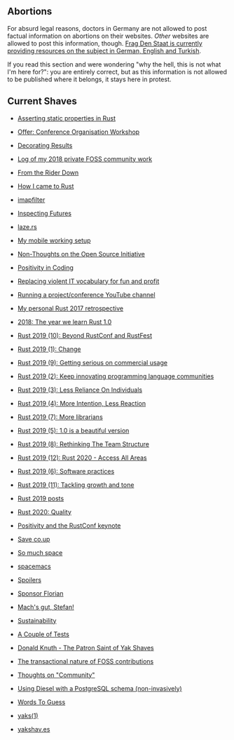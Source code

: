 ## Abortions

For absurd legal reasons,
doctors in Germany are not allowed to post factual information on abortions
on their websites. _Other_ websites are allowed to post this information,
though. [Frag Den Staat is currently providing resources on the subject in German, English
and Turkish](https://fragdenstaat.de/aktionen/219a/).

If you read this section and were wondering "why the hell, this is not what I'm here for?":
you are entirely correct, but as this information is not allowed to be published where it belongs,
it stays here in protest.

## Current Shaves

* [Asserting static properties in Rust](https://yakshav.es/asserting-static-properties)

* [Offer: Conference Organisation Workshop](https://yakshav.es/conference-organisation-workshop)

* [Decorating Results](https://yakshav.es/decorating-results)

* [Log of my 2018 private FOSS community work](https://yakshav.es/foss-2018-log)

* [From the Rider Down](https://yakshav.es/from-the-rider-down)

* [How I came to Rust](https://yakshav.es/how-I-came-to-rust)

* [imapfilter](https://yakshav.es/imapfilter)

* [Inspecting Futures](https://yakshav.es/inspecting-futures)

* [laze.rs](https://yakshav.es/lazers)

* [My mobile working setup](https://yakshav.es/mobile-working-setup)

* [Non-Thoughts on the Open Source Initiative](https://yakshav.es/non-thoughts-on-the-osi)

* [Positivity in Coding](https://yakshav.es/positivity-in-coding)

* [Replacing violent IT vocabulary for fun and profit](https://yakshav.es/replacements-for-violent-it-vocabulary)

* [Running a project/conference YouTube channel](https://yakshav.es/running-the-rust-youtube-channel)

* [My personal Rust 2017 retrospective](https://yakshav.es/rust-2017-retrospective)

* [2018: The year we learn Rust 1.0](https://yakshav.es/rust-2018)

* [Rust 2019 (10): Beyond RustConf and RustFest](https://yakshav.es/rust-2019-beyond-rustconf-and-rustfest)

* [Rust 2019 (1): Change](https://yakshav.es/rust-2019-change)

* [Rust 2019 (9): Getting serious on commercial usage](https://yakshav.es/rust-2019-getting-serious-on-commercial-usage)

* [Rust 2019 (2): Keep innovating programming language communities](https://yakshav.es/rust-2019-keep-innovating-programming-language-communities)

* [Rust 2019 (3): Less Reliance On Individuals](https://yakshav.es/rust-2019-less-reliance-on-individuals)

* [Rust 2019 (4): More Intention, Less Reaction](https://yakshav.es/rust-2019-more-intention-less-reaction)

* [Rust 2019 (7): More librarians](https://yakshav.es/rust-2019-more-librarians)

* [Rust 2019 (5): 1.0 is a beautiful version](https://yakshav.es/rust-2019-one-zero-is-a-beautiful-version)

* [Rust 2019 (8): Rethinking The Team Structure](https://yakshav.es/rust-2019-rethinking-the-team-structure)

* [Rust 2019 (12): Rust 2020 - Access All Areas](https://yakshav.es/rust-2019-rust-2020)

* [Rust 2019 (6): Software practices](https://yakshav.es/rust-2019-software-practices)

* [Rust 2019 (11): Tackling growth and tone](https://yakshav.es/rust-2019-tackling-growth-and-tone)

* [Rust 2019 posts](https://yakshav.es/rust-2019)

* [Rust 2020: Quality](https://yakshav.es/rust-2020-quality)

* [Positivity and the RustConf keynote](https://yakshav.es/rustconf-keynote-thoughts)

* [Save co.up](https://yakshav.es/save-coup)

* [So much space](https://yakshav.es/so-much-space)

* [spacemacs](https://yakshav.es/spacemacs)

* [Spoilers](https://yakshav.es/spoilers)

* [Sponsor Florian](https://yakshav.es/sponsor-florian)

* [Mach's gut, Stefan!](https://yakshav.es/stefan)

* [Sustainability](https://yakshav.es/sustainability)

* [A Couple of Tests](https://yakshav.es/test-page)

* [Donald Knuth - The Patron Saint of Yak Shaves](https://yakshav.es/the-patron-saint-of-yakshaves)

* [The transactional nature of FOSS contributions](https://yakshav.es/the-transactional-nature-of-contributions)

* [Thoughts on "Community"](https://yakshav.es/thoughts-on-community)

* [Using Diesel with a PostgreSQL schema (non-invasively)](https://yakshav.es/using-diesel-with-a-postgres-schema)

* [Words To Guess](https://yakshav.es/words-to-guess)

* [yaks(1)](https://yakshav.es/yaks-1)

* [yakshav.es](https://yakshav.es/yakshav.es)

